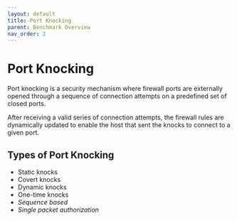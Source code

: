 ```yaml
---
layout: default
title: Port Knocking
parent: Benchmark Overview
nav_order: 2
---
```


# Port Knocking

Port knocking is a security mechanism where firewall ports are externally opened
through a sequence of connection attempts on a predefined set of closed ports.

After receiving a valid series of connection attempts, the firewall rules are
dynamically updated to enable the host that sent the knocks to connect to a given
port.

## Types of Port Knocking

* Static knocks
* Covert knocks
* Dynamic knocks
* One-time knocks
* *Sequence based*
* *Single packet authorization*
